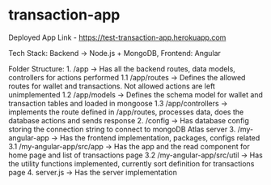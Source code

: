 # transaction-app
Deployed App Link - https://test-transaction-app.herokuapp.com

Tech Stack: Backend -> Node.js + MongoDB, Frontend: Angular

Folder Structure:
    1. /app -> Has all the backend routes, data models, controllers for actions performed
        1.1 /app/routes -> Defines the allowed routes for wallet and transactions. Not allowed actions are left unimplemented
        1.2 /app/models -> Defines the schema model for wallet and transaction tables and loaded in mongoose
        1.3 /app/controllers -> implements the route defined in /app/routes, processes data, does the database actions and sends response
    2. /config -> Has database config storing the connection string to connect to mongoDB Atlas server
    3. /my-angular-app -> Has the frontend implementation, packages, configs related
        3.1 /my-angular-app/src/app -> Has the app and the read component for home page and list of transactions page
        3.2 /my-angular-app/src/util -> Has the utility functions implemented, currently sort definition for transactions page
    4. server.js -> Has the server implementation 
